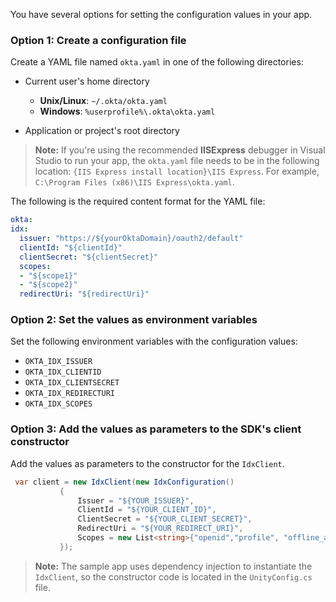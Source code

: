 You have several options for setting the configuration values in your app.

### Option 1: Create a configuration file

Create a YAML file named `okta.yaml` in one of the following directories:

* Current user's home directory
  * **Unix/Linux**:    `~/.okta/okta.yaml`
  * **Windows**:       `%userprofile%\.okta\okta.yaml`

* Application or project's root directory

> **Note:** If you're using the recommended **IISExpress** debugger in Visual Studio to run your app, the `okta.yaml` file needs to be in the following location: `{IIS Express install location}\IIS Express`. For example, `C:\Program Files (x86)\IIS Express\okta.yaml`.

The following is the required content format for the YAML file:

```yaml
okta:
idx:
  issuer: "https://${yourOktaDomain}/oauth2/default"
  clientId: "${clientId}"
  clientSecret: "${clientSecret}"
  scopes:
  - "${scope1}"
  - "${scope2}"
  redirectUri: "${redirectUri}"
```

### Option 2: Set the values as environment variables

Set the following environment variables with the configuration values:

* `OKTA_IDX_ISSUER`
* `OKTA_IDX_CLIENTID`
* `OKTA_IDX_CLIENTSECRET`
* `OKTA_IDX_REDIRECTURI`
* `OKTA_IDX_SCOPES`

### Option 3: Add the values as parameters to the SDK's client constructor

Add the values as parameters to the constructor for the `IdxClient`.

```csharp
 var client = new IdxClient(new IdxConfiguration()
           {
               Issuer = "${YOUR_ISSUER}",
               ClientId = "${YOUR_CLIENT_ID}",
               ClientSecret = "${YOUR_CLIENT_SECRET}",
               RedirectUri = "${YOUR_REDIRECT_URI}",
               Scopes = new List<string>{"openid","profile", "offline_access"}
           });
```

> **Note:** The sample app uses dependency injection to instantiate the `IdxClient`,
so the constructor code is located in the `UnityConfig.cs` file.
